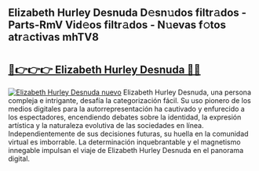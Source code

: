 ## Elizabeth Hurley Desnuda D𝚎sn𝚞dos filtr𝚊dos - Parts-RmV Vid𝚎os filtr𝚊dos - N𝚞evas f𝚘tos atr𝚊ctivas mhTV8

# <h2><a href="http://mbdj97f.tromn.icu/?c=Elizabeth+Hurley+Desnuda">🔗👉👉👉 Elizabeth Hurley Desnuda 🔗🔗</a></h2>

[![Elizabeth Hurley Desnuda nuevo](https://i.imgur.com/pEAQMta.gif)](http://mbdj97f.tromn.icu/?c=Elizabeth+Hurley+Desnuda)
Elizabeth Hurley Desnuda, una persona compleja e intrigante, desafía la categorización fácil. Su uso pionero de los medios digitales para la autorrepresentación ha cautivado y enfurecido a los espectadores, encendiendo debates sobre la identidad, la expresión artística y la naturaleza evolutiva de las sociedades en línea. Independientemente de sus decisiones futuras, su huella en la comunidad virtual es imborrable. La determinación inquebrantable y el magnetismo innegable impulsan el viaje de Elizabeth Hurley Desnuda en el panorama digital.
